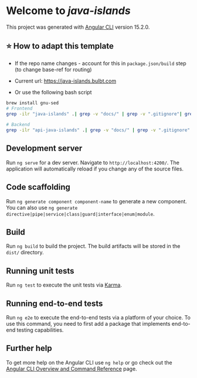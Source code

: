 # Welcome to *java-islands*

This project was generated with [Angular CLI](https://github.com/angular/angular-cli) version 15.2.0.
## ⭐️ How to adapt this template
- If the repo name changes - account for this in `package.json/build` step (to change base-ref for routing)
- Current url: https://java-islands.bulbt.com

- Or use the following bash script
```bash
brew install gnu-sed
# Frontend 
grep -ilr "java-islands" .| grep -v "docs/" | grep -v ".gitignore"| grep -v "package-lock.json" | grep -v ".angular/" | grep -v ".node_modules/" | grep -v ".git/" | grep -v ".idea/" | xargs gsed -i s/java-islands/java-islands/g
 
# Backend
grep -ilr "api-java-islands" .| grep -v "docs/" | grep -v ".gitignore"| grep -v "package-lock.json" | grep -v ".angular/" | grep -v ".node_modules/" | grep -v ".git/" | grep -v ".idea/" | xargs gsed -i s/api-java-islands/api-java-islands/g
```


## Development server

Run `ng serve` for a dev server. Navigate to `http://localhost:4200/`. The application will automatically reload if you change any of the source files.

## Code scaffolding

Run `ng generate component component-name` to generate a new component. You can also use `ng generate directive|pipe|service|class|guard|interface|enum|module`.

## Build

Run `ng build` to build the project. The build artifacts will be stored in the `dist/` directory.

## Running unit tests

Run `ng test` to execute the unit tests via [Karma](https://karma-runner.github.io).

## Running end-to-end tests

Run `ng e2e` to execute the end-to-end tests via a platform of your choice. To use this command, you need to first add a package that implements end-to-end testing capabilities.

## Further help

To get more help on the Angular CLI use `ng help` or go check out the [Angular CLI Overview and Command Reference](https://angular.io/cli) page.
